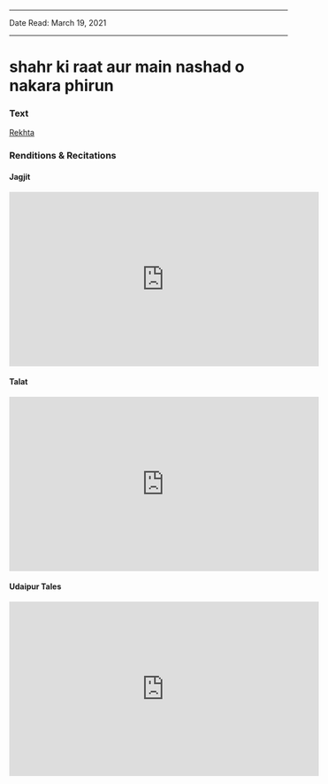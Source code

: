 ***
Date Read: March 19, 2021
***

# shahr ki raat aur main nashad o nakara phirun

### Text
[Rekhta](https://www.rekhta.org/nazms/aavaara-shahr-kii-raat-aur-main-naashaad-o-naakaaraa-phiruun-asrar-ul-haq-majaz-nazms?lang=ur)

### Renditions & Recitations

#### Jagjit

<iframe width="560" height="315" src="https://www.youtube.com/embed/C7JTbvGwNzE" title="YouTube video player" frameborder="0" allow="accelerometer; autoplay; clipboard-write; encrypted-media; gyroscope; picture-in-picture" allowfullscreen></iframe>

#### Talat

<iframe width="560" height="315" src="https://www.youtube.com/embed/E-lWsSKLAqY&t=243s" title="YouTube video player" frameborder="0" allow="accelerometer; autoplay; clipboard-write; encrypted-media; gyroscope; picture-in-picture" allowfullscreen></iframe>

#### Udaipur Tales

<iframe width="560" height="315" src="https://www.youtube.com/embed/Kif9z4qCGSE" title="YouTube video player" frameborder="0" allow="accelerometer; autoplay; clipboard-write; encrypted-media; gyroscope; picture-in-picture" allowfullscreen></iframe>

